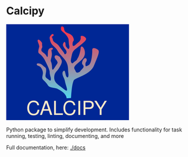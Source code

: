 # Calcipy

![docs/calcipy.svg](docs/calcipy.svg)

Python package to simplify development. Includes functionality for task running, testing, linting, documenting, and more

Full documentation, here: [./docs](./docs)

